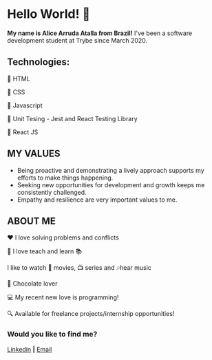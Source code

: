 # Hello World! 👋

**My name is Alice Arruda Atalla from Brazil!**
I've been a software development student at Trybe since March 2020.

## Technologies:

:large_orange_diamond: HTML

:large_orange_diamond: CSS

:large_orange_diamond: Javascript

:large_orange_diamond: Unit Tesing - Jest and React Testing Library

:large_orange_diamond: React JS

## MY VALUES

* Being proactive and demonstrating a lively approach supports my efforts to make things happening.
* Seeking new opportunities for development and growth keeps me consistently challenged.
* Empathy and resilience are very important values to me.

## ABOUT ME

:heart: I love solving problems and conflicts

:rocket: I love teach and learn :books:

I like to watch  :movie_camera: movies, :tv: series and  :notes:hear music

:chocolate_bar: Chocolate lover

:computer: My recent new love is programming!

:mag: Available for freelance projects/internship opportunities!

### Would you like to find me?

[Linkedin][linkedin] **|**
[Email][email]

[linkedin]: https://www.linkedin.com/in/aliceatalla/
[email]: aliceatalla36@gmail.com
